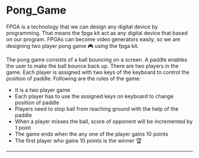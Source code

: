 # Pong_Game
FPGA is a technology that we can design any digital device by programming. That means the fpga kit act as any digital device that based on our program. FPGAs can become video generators easily, so we are designing two player pong game :video_game: using the fpga kit.

The pong game consists of a ball bouncing on a screen. A paddle enables the user to make the ball bounce back up. There are two players in the game. Each player is assigned with two keys of the keyboard to control the position of paddle. 
Following are the rules of the game:
* It is a two player game
* Each player has to use the assigned keys on keyboard to change position of paddle
* Players need to stop ball from reaching ground with the help of the paddle
* When a player misses the ball, score of opponent will be incremented by 1 point
* The game ends when the any one of the player gains 10 points
* The first player who gains 10 points is the winner :trophy:
- - - -
